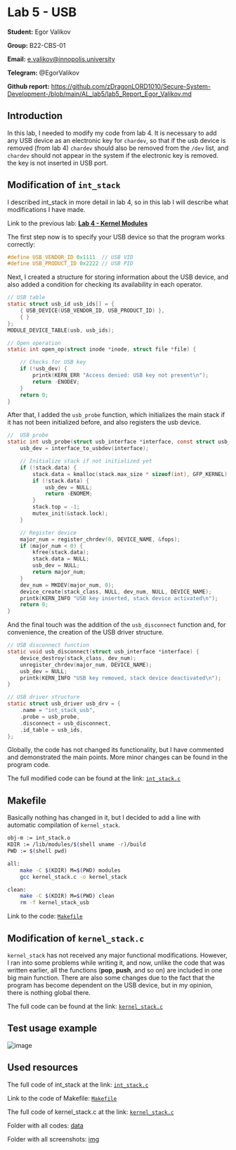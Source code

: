 # Lab 5 - USB

**Student:** Egor Valikov

**Group:** B22-CBS-01

**Email:** e.valikov@innopolis.university

**Telegram:** @EgorValikov

**Github report:** https://github.com/zDragonLORD1010/Secure-System-Development-/blob/main/AL_lab5/lab5_Report_Egor_Valikov.md

## Introduction

In this lab, I needed to modify my code from lab 4. It is necessary to add any USB device as an electronic key for `chardev`, so that if the usb device is removed (from lab 4) `chardev` should also be removed from the `/dev` list, and `chardev` should not appear in the system if the electronic key is removed. the key is not inserted in USB port.

## Modification of `int_stack`

I described int_stack in more detail in lab 4, so in this lab I will describe what modifications I have made.

Link to the previous lab: [**Lab 4 - Kernel Modules**](https://github.com/zDragonLORD1010/Secure-System-Development-/blob/main/AL_lab4/lab4_Report_Egor_Valikov.md)

The first step now is to specify your USB device so that the program works correctly:

```c
#define USB_VENDOR_ID 0x1111  // USB VID
#define USB_PRODUCT_ID 0x2222 // USB PID
```

Next, I created a structure for storing information about the USB device, and also added a condition for checking its availability in each operator.

```c
// USB table
static struct usb_id usb_ids[] = {
    { USB_DEVICE(USB_VENDOR_ID, USB_PRODUCT_ID) },
    { }
};
MODULE_DEVICE_TABLE(usb, usb_ids);

// Open operation
static int open_op(struct inode *inode, struct file *file) {

    // Checks for USB key
    if (!usb_dev) {
        printk(KERN_ERR "Access denied: USB key not present\n");
        return -ENODEV;
    }
    return 0;
}
```

After that, I added the `usb_probe` function, which initializes the main stack if it has not been initialized before, and also registers the usb device.

```c
//  USB probe
static int usb_probe(struct usb_interface *interface, const struct usb_id *id) {
    usb_dev = interface_to_usbdev(interface);

    // Initialize stack if not initialized yet
    if (!stack.data) {
        stack.data = kmalloc(stack.max_size * sizeof(int), GFP_KERNEL);
        if (!stack.data) {
            usb_dev = NULL;
            return -ENOMEM;
        }
        stack.top = -1;
        mutex_init(&stack.lock);
    }

    // Register device
    major_num = register_chrdev(0, DEVICE_NAME, &fops);
    if (major_num < 0) {
        kfree(stack.data);
        stack.data = NULL;
        usb_dev = NULL;
        return major_num;
    }
    dev_num = MKDEV(major_num, 0);
    device_create(stack_class, NULL, dev_num, NULL, DEVICE_NAME);
    printk(KERN_INFO "USB key inserted, stack device activated\n");
    return 0;
}
```

And the final touch was the addition of the `usb_disconnect` function and, for convenience, the creation of the USB driver structure.

```c
// USB disconnect function
static void usb_disconnect(struct usb_interface *interface) {
    device_destroy(stack_class, dev_num);
    unregister_chrdev(major_num, DEVICE_NAME);
    usb_dev = NULL;
    printk(KERN_INFO "USB key removed, stack device deactivated\n");
}

// USB driver structure
static struct usb_driver usb_drv = {
    .name = "int_stack_usb",
    .probe = usb_probe,
    .disconnect = usb_disconnect,
    .id_table = usb_ids,
};
```

Globally, the code has not changed its functionality, but I have commented and demonstrated the main points. More minor changes can be found in the program code.

The full modified code can be found at the link: [`int_stack.c`](https://github.com/zDragonLORD1010/Secure-System-Development-/blob/main/AL_lab5/data/int_stack.c)

## Makefile

Basically nothing has changed in it, but I decided to add a line with automatic compilation of `kernel_stack`.

```bash
obj-m := int_stack.o
KDIR := /lib/modules/$(shell uname -r)/build
PWD := $(shell pwd)

all:
	make -C $(KDIR) M=$(PWD) modules
	gcc kernel_stack.c -o kernel_stack

clean:
	make -C $(KDIR) M=$(PWD) clean
	rm -f kernel_stack_usb
```

Link to the code: [`Makefile`](https://github.com/zDragonLORD1010/Secure-System-Development-/blob/main/AL_lab5/data/Makefile)

## Modification of `kernel_stack.c`

`kernel_stack` has not received any major functional modifications. However, I ran into some problems while writing it, and now, unlike the code that was written earlier, all the functions (**pop**, **push**, and so on) are included in one big main function. There are also some changes due to the fact that the program has become dependent on the USB device, but in my opinion, there is nothing global there.

The full code can be found at the link: [`kernel_stack.c`](https://github.com/zDragonLORD1010/Secure-System-Development-/blob/main/AL_lab5/data/kernel_stack.c)

## Test usage example

![image](https://github.com/user-attachments/assets/a254d73f-38f6-4f98-b9cf-98ac8863e726)

## Used resources

The full code of int_stack at the link: [`int_stack.c`](https://github.com/zDragonLORD1010/Secure-System-Development-/blob/main/AL_lab5/data/int_stack.c)

Link to the code of Makefile: [`Makefile`](https://github.com/zDragonLORD1010/Secure-System-Development-/blob/main/AL_lab5/data/Makefile)

The full code of kernel_stack.c at the link: [`kernel_stack.c`](https://github.com/zDragonLORD1010/Secure-System-Development-/blob/main/AL_lab5/data/kernel_stack.c)

Folder with all codes: [data](https://github.com/zDragonLORD1010/Secure-System-Development-/tree/main/AL_lab5/data)

Folder with all screenshots: [img](https://github.com/zDragonLORD1010/Secure-System-Development-/tree/main/AL_lab5/img)
